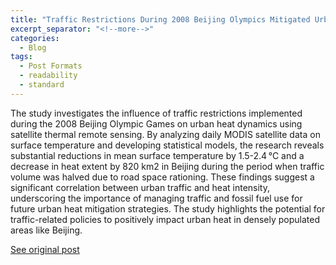 ```yaml
---
title: "Traffic Restrictions During 2008 Beijing Olympics Mitigated Urban Heat"
excerpt_separator: "<!--more-->"
categories:
  - Blog
tags:
  - Post Formats
  - readability
  - standard
---
```

The study investigates the influence of traffic restrictions implemented during the 2008 Beijing Olympic Games on urban heat dynamics using satellite thermal remote sensing. By analyzing daily MODIS satellite data on surface temperature and developing statistical models, the research reveals substantial reductions in mean surface temperature by 1.5-2.4 °C and a decrease in heat extent by 820 km2 in Beijing during the period when traffic volume was halved due to road space rationing. These findings suggest a significant correlation between urban traffic and heat intensity, underscoring the importance of managing traffic and fossil fuel use for future urban heat mitigation strategies. The study highlights the potential for traffic-related policies to positively impact urban heat in densely populated areas like Beijing.

[See original post](https://www.nature.com/articles/s43247-022-00427-4)
